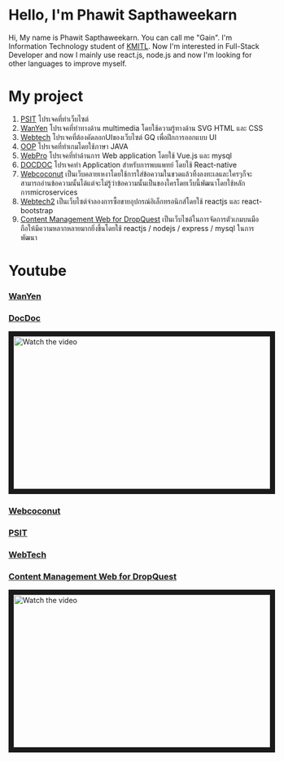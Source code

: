 # Hello, I'm Phawit Sapthaweekarn
Hi, My name is Phawit Sapthaweekarn. You can call me "Gain". I'm Information Technology student of [KMITL](https://www.it.kmitl.ac.th/en/). Now I'm interested in Full-Stack Developer and now I mainly use react.js, node.js and now I'm looking for other languages to improve myself.

# My project
1. [PSIT](https://github.com/phawit-s/PSIT-Project-2019) โปรเจคที่ทำเว็บไซต์
2. [WanYen](https://github.com/fluke1352/WanYen) โปรเจคที่ทำทางด้าน multimedia โดยใช้ความรู้ทางด้าน SVG HTML และ CSS
3. [Webtech](https://github.com/phawit-s/webtech-get-A) โปรเจคที่ต้องคัดลอกUIของเว็บไซต์ GQ เพื่อฝึกการออกแบบ UI
4. [OOP](https://github.com/phawit-s/OOP_GET_A) โปรเจคที่ทำเกมโดยใช้ภาษา JAVA
5. [WebPro](https://github.com/phawit-s/webpro_GET_A) โปรเจคที่ทำด้านการ Web application โดยใช้ Vue.js และ mysql
6. [DOCDOC](https://github.com/phawit-s/docdoc) โปรเจคทำ Application สำหรับการพบแพทย์ โดยใช้ React-native 
7. [Webcoconut](https://github.com/phawit-s/WebCoconut) เป็นเว็บคลายเหงาโดยใช้การใส่ข้อความในขวดแล้วทิ้งลงทะเลและใครๆก็จะสามารถอ่านข้อความนั้นได้แต่จะไม่รู้ว่าข้อความนั้นเป็นของใครโดยเว็บนี้พัฒนาโดยใช้หลักการmicroservices
8. [Webtech2](https://github.com/phawit-s/Webtech2022) เป็นเว็บไซต์จำลองการซื้อขายอุปกรณ์อิเล็กทรอนิกส์โดยใช้ reactjs และ react-bootstrap
9. [Content Management Web for DropQuest](https://github.com/phawit-s/DropQuest-website) เป็นเว็บไซต์ในการจัดการตัวเกมบนมือถือให้มีความหลากหลายมากยิ่งขึ้นโดยใช้ reactjs / nodejs / express / mysql ในการพัฒนา

# Youtube

### [WanYen](https://www.youtube.com/watch?v=jvEHmKhoUWg)

### [DocDoc](https://youtu.be/MtHY7Z6pYSU)

<a href="https://youtu.be/MtHY7Z6pYSU" target="_blank">
 <img src="https://cdn.discordapp.com/attachments/686119492723802132/951401587983675412/unknown.png" alt="Watch the video" width="600" height="300" border="10" />
</a>

### [Webcoconut](https://www.youtube.com/watch?v=UR9MG89r4Ws)

### [PSIT](https://youtu.be/GrX8jFsIrqM)

### [WebTech](https://youtu.be/4bvZBjh_1Ak)


### [Content Management Web for DropQuest](https://www.youtube.com/watch?v=3T1t3JYMzgk)

<a href="https://www.youtube.com/watch?v=3T1t3JYMzgk" target="_blank">
 <img src="https://cdn.discordapp.com/attachments/686119492723802132/1111170569925304370/image.png" alt="Watch the video" width="600" height="300" border="10" />
</a>
